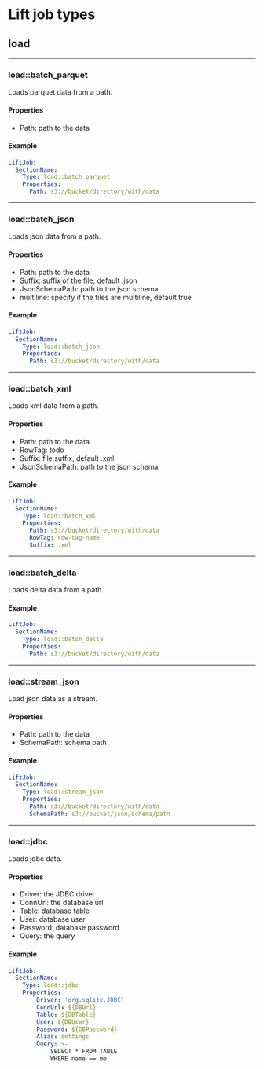 # Lift job types

## load

---

### load::batch_parquet

Loads parquet data from a path.

#### Properties

- Path: path to the data

#### Example

```yml
LiftJob:
  SectionName:
    Type: load::batch_parquet
    Properties:
      Path: s3://bucket/directory/with/data
```


---

### load::batch_json

Loads json data from a path.

#### Properties

- Path: path to the data
- Suffix: suffix of the file, default .json
- JsonSchemaPath: path to the json schema
- multiline: specify if the files are multiline, default true

#### Example

```yml
LiftJob:
  SectionName:
    Type: load::batch_json
    Properties:
      Path: s3://bucket/directory/with/data
```


---


### load::batch_xml

Loads xml data from a path.

#### Properties

- Path: path to the data
- RowTag: todo
- Suffix: file suffix, default .xml
- JsonSchemaPath: path to the json schema

#### Example

```yml
LiftJob:
  SectionName:
    Type: load::batch_xml
    Properties:
      Path: s3://bucket/directory/with/data
      RowTag: row-tag-name
      Suffix: .xml
```


---


### load::batch_delta

Loads delta data from a path.

#### Example

```yml
LiftJob:
  SectionName:
    Type: load::batch_delta
    Properties:
      Path: s3://bucket/directory/with/data
```


---


### load::stream_json

Load json data as a stream.

#### Properties

- Path: path to the data
- SchemaPath: schema path

#### Example

```yml
LiftJob:
  SectionName:
    Type: load::stream_json
    Properties:
      Path: s3://bucket/directory/with/data
      SchemaPath: s3://bucket/json/schema/path
```


---


### load::jdbc

Loads jdbc data.

#### Properties

- Driver: the JDBC driver
- ConnUrl: the database url
- Table: database table
- User: database user
- Password: database password
- Query: the query

#### Example

```yml
LiftJob:
  SectionName:
    Type: load::jdbc
    Properties:
        Driver: 'org.sqlite.JDBC'
        ConnUrl: ${DBUrl}
        Table: ${DBTable}
        User: ${DBUser}
        Password: ${DBPassword}
        Alias: settings
        Query: >-
            SELECT * FROM TABLE
            WHERE name == me
```
